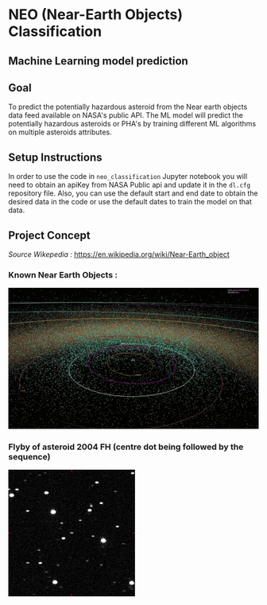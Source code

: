 # **NEO (Near-Earth Objects) Classification**
## Machine Learning model prediction

## **Goal**
To predict the potentially hazardous asteroid from the Near earth objects data feed available on NASA's public API. The ML model will predict the potentially hazardous asteroids or PHA's by training different ML algorithms on multiple asteroids attributes.

## **Setup Instructions**
In order to use the code in `neo_classification` Jupyter notebook you will need to obtain an apiKey from NASA Public api and update it in the `dl.cfg` repository file.
Also, you can use the default start and end date to obtain the desired data in the code or use the default dates to train the model on that data.

## **Project Concept**

*Source Wikepedia :*
https://en.wikipedia.org/wiki/Near-Earth_object

### **Known Near Earth Objects :**
![Known Near Earth Objects](images/neo.gif)

### **Flyby of asteroid 2004 FH (centre dot being followed by the sequence)**
![Flyby of asteroid 2004 FH (centre dot being followed by the sequence)](images/Asteroid_2004_FH.gif)

